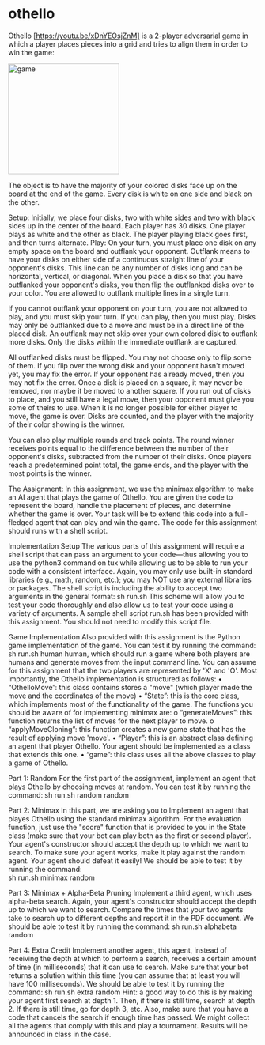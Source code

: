 # othello
Othello [https://youtu.be/xDnYEOsjZnM] is a 2-player adversarial game in which a  player places pieces into a grid and tries to align them in order to win the game: 

<img width="224" alt="game" src="https://user-images.githubusercontent.com/92649107/160254402-6313478e-b087-43fd-b9ab-1698fd862ffb.png">


The object is to have the majority of your colored disks face up on the board at the end of  the game. Every disk is white on one side and black on the other. 


Setup: Initially, we place four disks, two with white sides and two with black sides up in  the center of the board. Each player has 30 disks. One player plays as white and the other  as black. The player playing black goes first, and then turns alternate. 
Play: On your turn, you must place one disk on any empty space on the board and outflank  your opponent. Outflank means to have your disks on either side of a continuous straight  line of your opponent's disks. This line can be any number of disks long and can be  horizontal, vertical, or diagonal. When you place a disk so that you have outflanked your  opponent's disks, you then flip the outflanked disks over to your color. You are allowed to  outflank multiple lines in a single turn. 


If you cannot outflank your opponent on your turn, you are not allowed to play, and you  must skip your turn. If you can play, then you must play. Disks may only be outflanked due  to a move and must be in a direct line of the placed disk. An outflank may not skip over  your own colored disk to outflank more disks. Only the disks within the immediate  outflank are captured. 


All outflanked disks must be flipped. You may not choose only to flip some of them. If you  flip over the wrong disk and your opponent hasn't moved yet, you may fix the error. If  your opponent has already moved, then you may not fix the error. Once a disk is placed on  a square, it may never be removed, nor maybe it be moved to another square. If you run  out of disks to place, and you still have a legal move, then your opponent must give you  some of theirs to use. When it is no longer possible for either player to move, the game is  over. Disks are counted, and the player with the majority of their color showing is the  winner. 


You can also play multiple rounds and track points. The round winner receives points  equal to the difference between the number of their opponent's disks, subtracted from the  number of their disks. Once players reach a predetermined point total, the game ends, and  the player with the most points is the winner. 



The Assignment: In this assignment, we use the minimax algorithm to make an AI  agent that plays the game of Othello. You are given the code to represent the board, handle  the placement of pieces, and determine whether the game is over. Your task will be to  extend this code into a full-fledged agent that can play and win the game. The code for this assignment should runs with a shell script.


Implementation Setup 
The various parts of this assignment will require a shell script that can pass an argument  to your code—thus allowing you to use the python3 command on tux while allowing us to  be able to run your code with a consistent interface. Again, you may only use built-in  standard libraries (e.g., math, random, etc.); you may NOT use any external libraries  or packages. 
The shell script is including the  ability to accept two arguments in the general format: 
sh run.sh <argument> 
This scheme will allow you to test your code thoroughly and also allow us to test  your code using a variety of arguments. 
A sample shell script run.sh has been provided with this assignment. You should not need  to modify this script file. 
  
  

Game Implementation 
Also provided with this assignment is the Python game implementation of the game. You  can test it by running the command: 
sh run.sh human human, which should run a game where both players are humans and generate moves from the  input command line. 
You can assume for this assignment that the two players are represented by 'X' and 'O'.  Most importantly, the Othello implementation is structured as follows: 
• “OthelloMove”: this class contains stores a "move" (which player made the move  and the coordinates of the move) 
• “State”: this is the core class, which implements most of the functionality of the  game. The functions you should be aware of for implementing minimax are: 
  o “generateMoves”: this function returns the list of moves for the next player  to move. 
  o “applyMoveCloning”: this function creates a new game state that has the  result of applying move 'move'. 
• “Player”: this is an abstract class defining an agent that player Othello. Your agent  should be implemented as a class that extends this one. 
• “game”: this class uses all the above classes to play a game of Othello. 
  
Part 1: Random
For the first part of the assignment, implement an agent that plays Othello by choosing  moves at random. You can test it by running the command: 
sh run.sh random random
  
Part 2: Minimax
In this part, we are asking you to Implement an agent that playes Othello using the  standard minimax algorithm. 
For the evaluation function, just use the "score" function that is provided to you in the  State class (make sure that your bot can play both as the first or second player). Your  agent's constructor should accept the depth up to which we want to search. 
To make sure your agent works, make it play against the random agent. Your agent should  defeat it easily! We should be able to test it by running the command:  
sh run.sh minimax random <depth> 
  
Part 3: Minimax + Alpha-Beta Pruning
Implement a third agent, which uses alpha-beta search. Again, your agent's constructor  should accept the depth up to which we want to search. Compare the times that your two  agents take to search up to different depths and report it in the PDF document. 
We should be able to test it by running the command: 
sh run.sh alphabeta random <depth> 
  
Part 4: Extra Credit
Implement another agent, this agent, instead of receiving the depth at which to perform a search,  receives a certain amount of time (in milliseconds) that it can use to search. Make sure  that your bot returns a solution within this time (you can assume that at least you will  have 100 milliseconds). 
We should be able to test it by running the command: 
sh run.sh extra random <time> 
Hint: a good way to do this is by making your agent first search at depth 1. Then, if there is  still time, search at depth 2. If there is still time, go for depth 3, etc. Also, make sure that  you have a code that cancels the search if enough time has passed. 
We might collect all the agents that comply with this and play a tournament. Results will  be announced in class in the case. 




